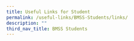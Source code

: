 ```yaml
---
title: Useful Links for Student
permalink: /useful-links/BMSS-Students/links/
description: ""
third_nav_title: BMSS Students
---
```

